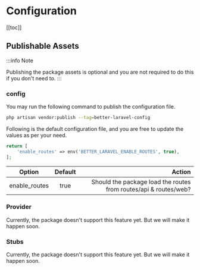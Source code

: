 # Configuration

[[toc]]

## Publishable Assets

:::info Note

Publishing the package assets is optional and you are not required to do this if you don't need to.
:::

### config

You may run the following command to publish the configuration file.

```bash
php artisan vendor:publish --tag=better-laravel-config
```

Following is the default configuration file, and you are free to update the values as per your need.

```php
return [
    'enable_routes' => env('BETTER_LARAVEL_ENABLE_ROUTES', true),
];
```

| Option        | Default |                                                           Action |
|---------------|:-------:|-----------------------------------------------------------------:|
| enable_routes |  true   | Should the package load the routes from routes/api & routes/web? |

### Provider

Currently, the package doesn't support this feature yet. But we will make it happen soon.

### Stubs

Currently, the package doesn't support this feature yet. But we will make it happen soon.


